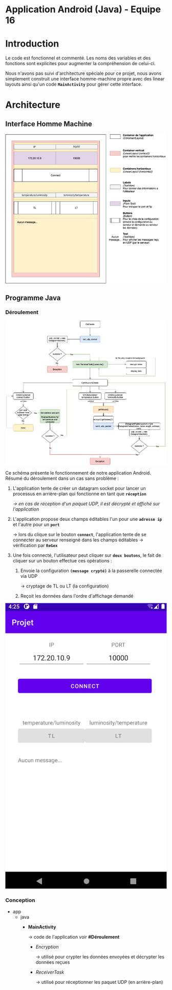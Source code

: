 # Application Android (Java) - Equipe 16

# Introduction

Le code est fonctionnel et commenté. Les noms des variables et des fonctions sont explicites pour augmenter la compréhension de celui-ci.

Nous n'avons pas suivi d'architecture spéciale pour ce projet, nous avons simplement construit une interface homme-machine propre avec des linear layouts ainsi qu'un code **`MainActivity`** pour gérer cette interface.

# Architecture

## Interface Homme Machine

![Java_IHM.png](readme_lib/Java_IHM.png)

## Programme Java

### Déroulement

![Java_process.png](readme_lib/Java_process.png)

Ce schéma présente le fonctionnement de notre application Android. Résumé du déroulement dans un cas sans problème :

1. L'application tente de créer un datagram socket pour lancer un processus en arrière-plan qui fonctionne en tant que **`réception`**
    
    *→ en cas de réception d'un paquet UDP, il est décrypté et affiché sur l'application*
    
2. L'application propose deux champs éditables l'un pour une **`adresse ip`** et l'autre pour un **`port`**
    
    → lors du clique sur le bouton **`connect`**, l'application tente de se connecter au serveur renseigné dans les champs éditables → vérification par **`ReGex`**
    
3. Une fois connecté, l'utilisateur peut cliquer sur **`deux boutons`**, le fait de cliquer sur un bouton effectue ces opérations :
    1. Envoie la configuration **`(message crypté)`** à la passerelle connectée via UDP
        
        → cryptage de TL ou LT (la configuration)
        
    2. Reçoit les données dans l'ordre d'affichage demandé 
    

![IHM.png](readme_lib/IHM.png)

### Conception

- app
    - java
        - **MainActivity**
            
            → code de l'application voir **#Déroulement**
            
            - *Encryption*
                
                → utilisé pour crypter les données envoyées et décrypter les données reçues
                
            - *ReceiverTask*
                
                → utilisé pour réceptionner les paquet UDP (en arrière-plan)